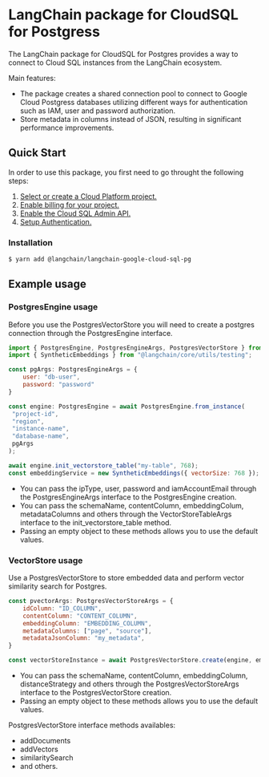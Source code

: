 # LangChain package for CloudSQL for Postgress

The LangChain package for CloudSQL for Postgres provides a way to connect to Cloud SQL instances from the LangChain ecosystem.


Main features:
* The package creates a shared connection pool to connect to Google Cloud Postgress databases utilizing different ways for authentication such as IAM, user and password authorization.
* Store metadata in columns instead of JSON, resulting in significant performance improvements.

##  Quick Start

In order to use this package, you first need to go throught the following steps:
1.  [Select or create a Cloud Platform project.](https://console.cloud.google.com/project)
2.  [Enable billing for your project.](https://cloud.google.com/billing/docs/how-to/modify-project#enable_billing_for_a_project)
3.  [Enable the Cloud SQL Admin API.](https://cloud.google.com/sql/docs/postgres/admin-api)
4.  [Setup Authentication.](https://cloud.google.com/docs/authentication)

### Installation

```bash
$ yarn add @langchain/langchain-google-cloud-sql-pg
```

## Example usage

### PostgresEngine usage

Before you use the PostgresVectorStore you will need to create a postgres connection through the PostgresEngine interface.

```javascript
import { PostgresEngine, PostgresEngineArgs, PostgresVectorStore } from "@langchain/langchain-google-cloud-sql-pg";
import { SyntheticEmbeddings } from "@langchain/core/utils/testing";

const pgArgs: PostgresEngineArgs = {
    user: "db-user",
    password: "password"
}

const engine: PostgresEngine = await PostgresEngine.from_instance(
 "project-id",
 "region",
 "instance-name",
 "database-name",
 pgArgs
);

await engine.init_vectorstore_table("my-table", 768);
const embeddingService = new SyntheticEmbeddings({ vectorSize: 768 });

```

-   You can pass the ipType, user, password and iamAccountEmail through the PostgresEngineArgs interface to the PostgresEngine creation.
-   You can pass the schemaName, contentColumn, embeddingColum, metadataColumns and others through the VectorStoreTableArgs interface to the init_vectorstore_table method.
-   Passing an empty object to these methods allows you to use the default values.

### VectorStore usage

Use a PostgresVectorStore to store embedded data and perform vector similarity search for Postgres.

```javascript
const pvectorArgs: PostgresVectorStoreArgs = {
    idColumn: "ID_COLUMN",
    contentColumn: "CONTENT_COLUMN",
    embeddingColumn: "EMBEDDING_COLUMN",
    metadataColumns: ["page", "source"],
    metadataJsonColumn: "my_metadata",
}

const vectorStoreInstance = await PostgresVectorStore.create(engine, embeddingService, "my-table", pvectorArgs)
```
-   You can pass the schemaName, contentColumn, embeddingColumn, distanceStrategy and others through the PostgresVectorStoreArgs interface to the PostgresVectorStore creation.
-   Passing an empty object to these methods allows you to use the default values.

PostgresVectorStore interface methods availables:

-   addDocuments
-   addVectors
-   similaritySearch
-   and others.

<!-- TODO: add reference to the how to doc -->

<!-- TODO: ### Document Loader usage -->

<!-- TODO: ### ChatMessageHistory usage -->
